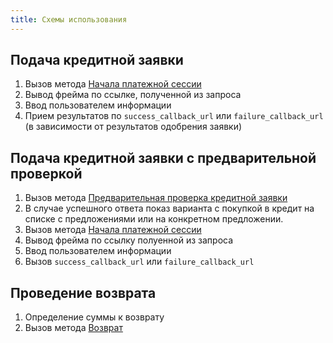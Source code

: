 ```yaml
---
title: Схемы использования
---
```

## Подача кредитной заявки
1. Вызов метода [Начала платежной сессии](method_descriptions/payments/init)
2. Вывод фрейма по ссылке, полученной из запроса
3. Ввод пользователем информации
4. Прием результатов по `success_callback_url` или `failure_callback_url` (в зависимости от результатов одобрения заявки)

## Подача кредитной заявки с предварительной проверкой
1. Вызов метода [Предварительная проверка кредитной заявки](method_descriptions/credit_applications/validate)
2. В случае успешного ответа показ варианта с покупкой в кредит на списке с предложениями или на конкретном предложении.
3. Вызов метода [Начала платежной сессии](method_descriptions/payments/init)
4. Вывод фрейма по ссылку полуенной из запроса
5. Ввод пользователем информации
6. Вызов `success_callback_url` или `failure_callback_url`

## Проведение возврата
1. Определение суммы к возврату
2. Вызов метода [Возврат](method_descriptions/payments/refund)
